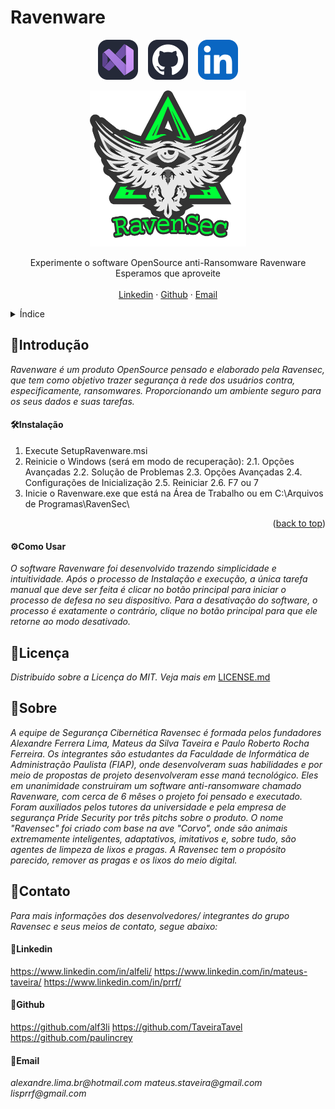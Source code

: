 # Ravenware 

<p align="center"

[![visualstudio-shield]](#)&nbsp;&nbsp;&nbsp;&nbsp;[![github-shield]](#📄licença)&nbsp;&nbsp;&nbsp;&nbsp;[![linkedin-shield]](#🔗linkedin)

>

<div align="center">
  <a href="https://github.com/othneildrew/Best-README-Template">
    <img src="images/LOGOMARCA.png" alt="Logo" width="250" height="250">
  </a>


  <p align="center">
    Experimente o software OpenSource anti-Ransomware Ravenware
    <br />
    Esperamos que aproveite
    <br />
    <br />
    <a href="#contato">Linkedin</a>
    ·
    <a href="#contato">Github</a>
    ·
    <a href="#contato">Email</a>
    
    
  </p>
</div>


  

<details>
  <summary>Índice</summary>
  <ol>
    <li>
      <a href="#introdução">🚀Introdução</a>
      <ul>
        <li><a href="#instalação">🛠️Instalação</a></li>
        <li><a href="#como-usar">⚙️Como Usar</a></li>
      </ul>
    </li>
    <li><a href="#licença">📄Licença</a></li>
    <li><a href="#sobre">📖Sobre</a></li>
    <li><a href="#contato">📱Contato</a>
      <ul>
        <li><a href="#linkedin">🔗Linkedin</a></li>
        <li><a href="#github">🐙Github</a></li>
        <li><a href="#email">📧Email </a></li>
      </ul>
    </li>
  </ol>
</details>

## 🚀Introdução

_Ravenware é um produto OpenSource pensado e elaborado pela Ravensec, que tem como objetivo trazer segurança à rede dos usuários contra, especificamente, ransomwares. Proporcionando um ambiente seguro para os seus dados e suas tarefas._



#### 🛠️Instalação

1. Execute SetupRavenware.msi
2. Reinicie o Windows (será em modo de recuperação):
   2.1. Opções Avançadas
   2.2. Solução de Problemas
   2.3. Opções Avançadas
   2.4. Configurações de Inicialização
   2.5. Reiniciar
   2.6. F7 ou 7
3. Inicie o Ravenware.exe que está na Área de Trabalho ou em C:\Arquivos de Programas\RavenSec\

<p align="right">(<a href="#readme-top">back to top</a>)</p>

#### ⚙️Como Usar
_O software Ravenware foi desenvolvido trazendo simplicidade e intuitividade. Após o processo de Instalação e execução, a única tarefa manual que deve ser feita é clicar no botão principal para iniciar o processo de defesa no seu dispositivo. Para a desativação do software, o processo é exatamente o contrário, clique no botão principal para que ele retorne ao modo desativado._


## 📄Licença 
_Distribuído sobre a Licença do MIT. Veja mais em_ [LICENSE.md]


## 📖Sobre
_A equipe de Segurança Cibernética Ravensec é formada pelos fundadores Alexandre Ferrera Lima, Mateus da Silva Taveira e Paulo Roberto Rocha Ferreira. Os integrantes são estudantes da Faculdade de Informática de Administração Paulista (FIAP), onde desenvolveram suas habilidades e por meio de propostas de projeto desenvolveram esse maná tecnológico._
_Eles em unanimidade construiram um software anti-ransomware chamado Ravenware, com cerca de 6 mêses o projeto foi pensado e executado. Foram auxiliados pelos tutores da universidade e pela empresa de segurança Pride Security por três pitchs sobre o produto._
_O nome "Ravensec" foi criado com base na ave "Corvo", onde são animais extremamente inteligentes, adaptativos, imitativos e, sobre tudo, são agentes de limpeza de lixos e pragas. A Ravensec tem o propósito parecido, remover as pragas e os lixos do meio digital._


## 📱Contato
_Para mais informações dos desenvolvedores/ integrantes do grupo Ravensec e seus meios de contato, segue abaixo:_

#### 🔗Linkedin

https://www.linkedin.com/in/alfeli/
https://www.linkedin.com/in/mateus-taveira/
https://www.linkedin.com/in/prrf/

#### 🐙Github

https://github.com/alf3li
https://github.com/TaveiraTavel
https://github.com/paulincrey

#### 📧Email

_alexandre.lima.br@hotmail.com_
_mateus.staveira@gmail.com_
_lisprrf@gmail.com_



<!-- MARKDOWN LINKS & IMAGES -->
<!-- https://www.markdownguide.org/basic-syntax/#reference-style-links -->
[github-shield]:Images\Github-Dark.svg
[license-shield]: https://img.shields.io/github/license/othneildrew/Best-README-Template.svg?style=for-the-badge
[license-url]: https://github.com/othneildrew/Best-README-Template/blob/master/LICENSE.txt
[linkedin-shield]: Images\LinkedIn.svg
[visualstudio-shield]: Images\VisualStudio-Dark.svg
[license.md]: LICENSE.md
